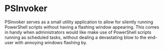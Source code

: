 # PSInvoker

PSInvoker serves as a small utility application to allow for silently running PowerShell scripts without having a flashing window appearing. This comes in handy when administrators would like make use of PowerShell scripts running as scheduled tasks, without dealing a devastating blow to the end-user with annoying windows flashing by.
